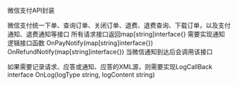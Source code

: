 微信支付API封装

微信支付统一下单、查询订单、关闭订单、退费、退费查询、下载订单，以及支付通知、退费通知等接口
所有请求接口返回map[string]interface{}
需要实现通知逻辑接口函数
        OnPayNotify(map[string]interface{})
	OnRefundNotify(map[string]interface{})
当微信通知到达后会调用该接口

如果需要记录请求、应答或通知、应答的XML源，则需要实现LogCallBack interface
   OnLog(logType string, logContent string)

